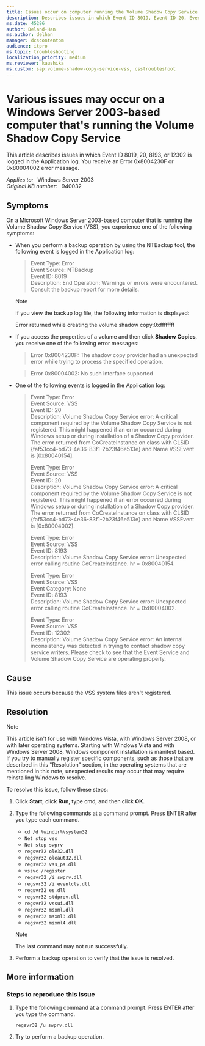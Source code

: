 ```yaml
---
title: Issues occur on computer running the Volume Shadow Copy Service
description: Describes issues in which Event ID 8019, Event ID 20, Event ID 8193, or Event ID 12302 may be logged in the Application log. You may receive an Error 0x8004230F error message or an Error 0x80004002 error message.
ms.date: 45286
author: Deland-Han
ms.author: delhan
manager: dcscontentpm
audience: itpro
ms.topic: troubleshooting
localization_priority: medium
ms.reviewer: kaushika
ms.custom: sap:volume-shadow-copy-service-vss, csstroubleshoot
---
```

# Various issues may occur on a Windows Server 2003-based computer that's running the Volume Shadow Copy Service

This article describes issues in which Event ID 8019, 20, 8193, or 12302 is logged in the Application log. You receive an Error 0x8004230F or 0x80004002 error message.

_Applies to:_ &nbsp; Windows Server 2003  
_Original KB number:_ &nbsp; 940032

## Symptoms

On a Microsoft Windows Server 2003-based computer that is running the Volume Shadow Copy Service (VSS), you experience one of the following symptoms:

- When you perform a backup operation by using the NTBackup tool, the following event is logged in the Application log:
    > Event Type: Error  
    Event Source: NTBackup  
    Event ID: 8019  
    Description: End Operation: Warnings or errors were encountered. Consult the backup report for more details.  

    > [!NOTE]
    > If you view the backup log file, the following information is displayed:
    >
    > Error returned while creating the volume shadow copy:0xffffffff

- If you access the properties of a volume and then click **Shadow Copies**, you receive one of the following error messages:
    > Error 0x8004230F: The shadow copy provider had an unexpected error while trying to process the specified operation.

    > Error 0x80004002: No such interface supported

- One of the following events is logged in the Application log:
    > Event Type: Error  
    Event Source: VSS  
    Event ID: 20  
    Description: Volume Shadow Copy Service error: A critical component required by the Volume Shadow Copy Service is not registered. This might happened if an error occurred during Windows setup or during installation of a Shadow Copy provider. The error returned from CoCreateInstance on class with CLSID {faf53cc4-bd73-4e36-83f1-2b23f46e513e} and Name VSSEvent is [0x80040154].  
    >
    > Event Type: Error  
    Event Source: VSS  
    Event ID: 20  
    Description: Volume Shadow Copy Service error: A critical component required by the Volume Shadow Copy Service is not registered. This might happened if an error occurred during Windows setup or during installation of a Shadow Copy provider. The error returned from CoCreateInstance on class with CLSID {faf53cc4-bd73-4e36-83f1-2b23f46e513e} and Name VSSEvent is [0x80004002].  
    >
    > Event Type: Error  
    Event Source: VSS  
    Event ID: 8193  
    Description: Volume Shadow Copy Service error: Unexpected error calling routine CoCreateInstance. hr = 0x80040154.  
    >
    > Event Type: Error  
    Event Source: VSS  
    Event Category: None  
    Event ID: 8193  
    Description: Volume Shadow Copy Service error: Unexpected error calling routine CoCreateInstance. hr = 0x80004002.  
    >
    > Event Type: Error  
    Event Source: VSS  
    Event ID: 12302  
    Description: Volume Shadow Copy Service error: An internal inconsistency was detected in trying to contact shadow copy service writers. Please check to see that the Event Service and Volume Shadow Copy Service are operating properly.

## Cause

This issue occurs because the VSS system files aren't registered.

## Resolution

> [!NOTE]
> This article isn't for use with Windows Vista, with Windows Server 2008, or with later operating systems. Starting with Windows Vista and with Windows Server 2008, Windows component installation is manifest based. If you try to manually register specific components, such as those that are described in this "Resolution" section, in the operating systems that are mentioned in this note, unexpected results may occur that may require reinstalling Windows to resolve.

To resolve this issue, follow these steps:

1. Click **Start**, click **Run**, type cmd, and then click **OK**.

2. Type the following commands at a command prompt. Press ENTER after you type each command.

    - `cd /d %windir%\system32`
    - `Net stop vss`  
    - `Net stop swprv`  
    - `regsvr32 ole32.dll`
    - `regsvr32 oleaut32.dll`
    - `regsvr32 vss_ps.dll`  
    - `vssvc /register`  
    - `regsvr32 /i swprv.dll`  
    - `regsvr32 /i eventcls.dll`  
    - `regsvr32 es.dll`
    - `regsvr32 stdprov.dll`
    - `regsvr32 vssui.dll`
    - `regsvr32 msxml.dll`
    - `regsvr32 msxml3.dll`
    - `regsvr32 msxml4.dll`
    > [!NOTE]
    > The last command may not run successfully.
3. Perform a backup operation to verify that the issue is resolved.

## More information

### Steps to reproduce this issue

1. Type the following command at a command prompt. Press ENTER after you type the command.

    ```console
    regsvr32 /u swprv.dll
    ```

2. Try to perform a backup operation.
